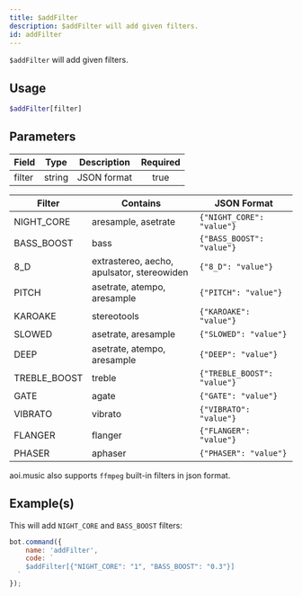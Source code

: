 ```yaml
---
title: $addFilter
description: $addFilter will add given filters.
id: addFilter
---
```


`$addFilter` will add given filters.

## Usage

```php
$addFilter[filter]
```

## Parameters

| Field  | Type   | Description | Required |
|--------|--------|-------------|:--------:|
| filter | string | JSON format |   true   |

| Filter       | Contains                                   | JSON Format                 |
|--------------|--------------------------------------------|-----------------------------|
| NIGHT_CORE   | aresample, asetrate                        | `{"NIGHT_CORE": "value"}`   |
| BASS_BOOST   | bass                                       | `{"BASS_BOOST": "value"}`   |
| 8_D          | extrastereo, aecho, apulsator, stereowiden | `{"8_D": "value"}`          |
| PITCH        | asetrate, atempo, aresample                | `{"PITCH": "value"}`        |
| KAROAKE      | stereotools                                | `{"KAROAKE": "value"}`      |
| SLOWED       | asetrate, aresample                        | `{"SLOWED": "value"}`       |
| DEEP         | asetrate, atempo, aresample                | `{"DEEP": "value"}`         |
| TREBLE_BOOST | treble                                     | `{"TREBLE_BOOST": "value"}` |
| GATE         | agate                                      | `{"GATE": "value"}`         |
| VIBRATO      | vibrato                                    | `{"VIBRATO": "value"}`      |
| FLANGER      | flanger                                    | `{"FLANGER": "value"}`      |
| PHASER       | aphaser                                    | `{"PHASER": "value"}`       |

aoi.music also supports `ffmpeg` built-in filters in json format.

## Example(s)

This will add `NIGHT_CORE` and `BASS_BOOST` filters:

```javascript
bot.command({
    name: 'addFilter',
    code: `
    $addFilter[{"NIGHT_CORE": "1", "BASS_BOOST": "0.3"}]
  `
});
```